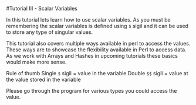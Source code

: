 #Tutorial III - Scalar Variables


In this tutorial lets learn how to use scalar variables. As you must be remembering the scalar
variables is defined using `$` sigil and it can be used to store any type of singular values.

This tutorial also covers multiple ways available in perl to access the values. These ways are to showcase the flexibility
available in Perl to access data. As we work with Arrays and Hashes in upcoming tutorials these basics would make more sense.

Rule of thumb
Single `$` sigil = value in the variable
Double `$$` sigil = value at the value stored in the variable

Please go through the program for various types you could access the value.
